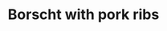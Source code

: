 ---
title: Borscht with pork ribs
stack: VIEW RECIPE >
slug: borscht-with-pork-ribs
Difficulty: Medium
thumb: ../images/thumbs/borscht-with-pork-ribs.png
featuredImg: ../images/featured/borscht-with-pork-ribs.png
---